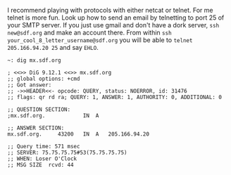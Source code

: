 I recommend playing with protocols with either netcat or telnet. For me telnet is more fun. Look up how to send an email by telnetting to port 25 of your SMTP server. If you just use gmail and don't have a dork server, `ssh new@sdf.org` and make an account there. From within `ssh your_cool_8_letter_username@sdf.org` you will be able to `telnet 205.166.94.20 25` and say `EHLO`.


```
~: dig mx.sdf.org

; <<>> DiG 9.12.1 <<>> mx.sdf.org
;; global options: +cmd
;; Got answer:
;; ->>HEADER<<- opcode: QUERY, status: NOERROR, id: 31476
;; flags: qr rd ra; QUERY: 1, ANSWER: 1, AUTHORITY: 0, ADDITIONAL: 0

;; QUESTION SECTION:
;mx.sdf.org.			IN	A

;; ANSWER SECTION:
mx.sdf.org.		43200	IN	A	205.166.94.20

;; Query time: 571 msec
;; SERVER: 75.75.75.75#53(75.75.75.75)
;; WHEN: Loser O'Clock
;; MSG SIZE  rcvd: 44
```


